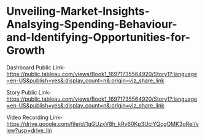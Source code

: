 # Unveiling-Market-Insights-Analsying-Spending-Behaviour-and-Identifying-Opportunities-for-Growth

Dashboard Public Link-https://public.tableau.com/views/Book1_16971735564920/Story1?:language=en-US&publish=yes&:display_count=n&:origin=viz_share_link

Story Public Link-https://public.tableau.com/views/Book1_16971735564920/Story1?:language=en-US&publish=yes&:display_count=n&:origin=viz_share_link


Video Recording Link-https://drive.google.com/file/d/1gGUzxV8h_kRv60Kp3UclYQcgOMK3gReI/view?usp=drive_lin
